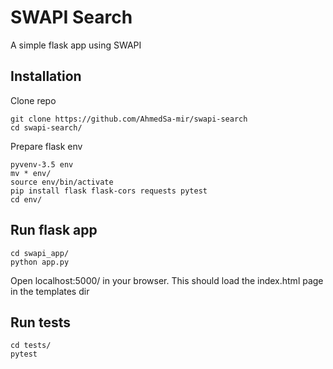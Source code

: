 # SWAPI Search
A simple flask app using SWAPI


## Installation

Clone repo
```
git clone https://github.com/AhmedSa-mir/swapi-search
cd swapi-search/
```
Prepare flask env
```
pyvenv-3.5 env
mv * env/
source env/bin/activate
pip install flask flask-cors requests pytest
cd env/
```


## Run flask app
```
cd swapi_app/
python app.py
```

Open localhost:5000/ in your browser. This should load the index.html page in the templates dir


## Run tests
```
cd tests/
pytest
```

